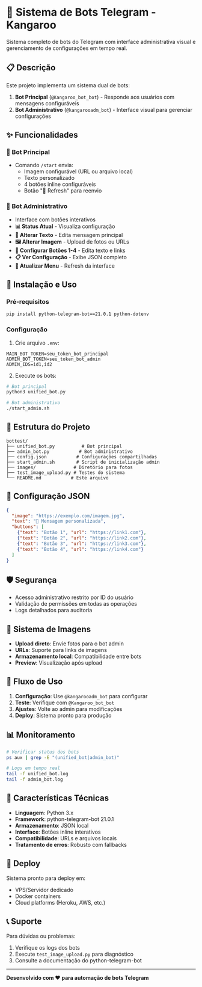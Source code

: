 # 🤖 Sistema de Bots Telegram - Kangaroo

Sistema completo de bots do Telegram com interface administrativa visual e gerenciamento de configurações em tempo real.

## 📋 Descrição

Este projeto implementa um sistema dual de bots:

1. **Bot Principal** (`@Kangaroo_bot_bot`) - Responde aos usuários com mensagens configuráveis
2. **Bot Administrativo** (`@kangarooadm_bot`) - Interface visual para gerenciar configurações

## ✨ Funcionalidades

### 🤖 Bot Principal
- Comando `/start` envia:
  - Imagem configurável (URL ou arquivo local)
  - Texto personalizado
  - 4 botões inline configuráveis
  - Botão "🔄 Refresh" para reenvio

### 🔧 Bot Administrativo
- Interface com botões interativos
- **📊 Status Atual** - Visualiza configuração
- **📝 Alterar Texto** - Edita mensagem principal
- **🖼️ Alterar Imagem** - Upload de fotos ou URLs
- **🔘 Configurar Botões 1-4** - Edita texto e links
- **📋 Ver Configuração** - Exibe JSON completo
- **🔄 Atualizar Menu** - Refresh da interface

## 🚀 Instalação e Uso

### Pré-requisitos
```bash
pip install python-telegram-bot==21.0.1 python-dotenv
```

### Configuração
1. Crie arquivo `.env`:
```env
MAIN_BOT_TOKEN=seu_token_bot_principal
ADMIN_BOT_TOKEN=seu_token_bot_admin
ADMIN_IDS=id1,id2
```

2. Execute os bots:
```bash
# Bot principal
python3 unified_bot.py

# Bot administrativo
./start_admin.sh
```

## 📁 Estrutura do Projeto

```
bottest/
├── unified_bot.py          # Bot principal
├── admin_bot.py           # Bot administrativo
├── config.json           # Configurações compartilhadas
├── start_admin.sh        # Script de inicialização admin
├── images/              # Diretório para fotos
├── test_image_upload.py # Testes do sistema
└── README.md           # Este arquivo
```

## 🔧 Configuração JSON

```json
{
  "image": "https://exemplo.com/imagem.jpg",
  "text": "👋 Mensagem personalizada",
  "buttons": [
    {"text": "Botão 1", "url": "https://link1.com"},
    {"text": "Botão 2", "url": "https://link2.com"},
    {"text": "Botão 3", "url": "https://link3.com"},
    {"text": "Botão 4", "url": "https://link4.com"}
  ]
}
```

## 🛡️ Segurança

- Acesso administrativo restrito por ID do usuário
- Validação de permissões em todas as operações
- Logs detalhados para auditoria

## 📸 Sistema de Imagens

- **Upload direto**: Envie fotos para o bot admin
- **URLs**: Suporte para links de imagens
- **Armazenamento local**: Compatibilidade entre bots
- **Preview**: Visualização após upload

## 🔄 Fluxo de Uso

1. **Configuração**: Use `@kangarooadm_bot` para configurar
2. **Teste**: Verifique com `@Kangaroo_bot_bot`
3. **Ajustes**: Volte ao admin para modificações
4. **Deploy**: Sistema pronto para produção

## 📊 Monitoramento

```bash
# Verificar status dos bots
ps aux | grep -E "(unified_bot|admin_bot)"

# Logs em tempo real
tail -f unified_bot.log
tail -f admin_bot.log
```

## 🎯 Características Técnicas

- **Linguagem**: Python 3.x
- **Framework**: python-telegram-bot 21.0.1
- **Armazenamento**: JSON local
- **Interface**: Botões inline interativos
- **Compatibilidade**: URLs e arquivos locais
- **Tratamento de erros**: Robusto com fallbacks

## 🚀 Deploy

Sistema pronto para deploy em:
- VPS/Servidor dedicado
- Docker containers
- Cloud platforms (Heroku, AWS, etc.)

## 📞 Suporte

Para dúvidas ou problemas:
1. Verifique os logs dos bots
2. Execute `test_image_upload.py` para diagnóstico
3. Consulte a documentação do python-telegram-bot

---

**Desenvolvido com ❤️ para automação de bots Telegram**